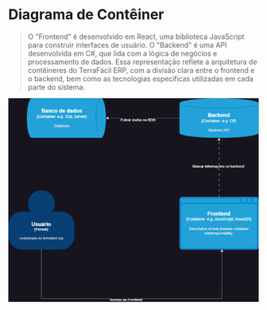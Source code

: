 # Diagrama de Contêiner

>O "Frontend" é desenvolvido em React, uma biblioteca JavaScript para construir interfaces de usuário.
O "Backend" é uma API desenvolvida em C#, que lida com a lógica de negócios e processamento de dados.
Essa representação reflete a arquitetura de contêineres do TerraFácil ERP, com a divisão clara entre o frontend e o backend, bem como as tecnologias específicas utilizadas em cada parte do sistema.

![Diagrama de Contêiner](docs/../figuras/diagrama-de-container.png)
